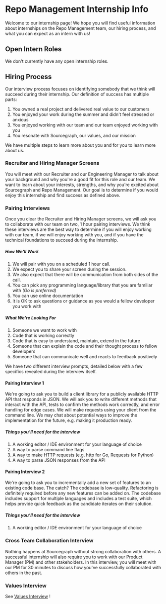 # Repo Management Internship Info

Welcome to our internship page! We hope you will find useful information about internships on the Repo Management team, our hiring process, and what you can expect as an intern with us!

## Open Intern Roles

We don't currently have any open internship roles.

## Hiring Process

Our interview process focuses on identifying somebody that we think will succeed during their internship. Our definition of success has multiple parts:

1.  You owned a real project and delivered real value to our customers
2.  You enjoyed your work during the summer and didn't feel stressed or anxious
3.  You enjoyed working with our team and our team enjoyed working with you
4.  You resonate with Sourcegraph, our values, and our mission

We have multiple steps to learn more about you and for you to learn more about us.

### Recruiter and Hiring Manager Screens

You will meet with our Recruiter and our Engineering Manager to talk about your background and why you're a good fit for this role and our team. We want to learn about your interests, strengths, and why you're excited about Sourcegraph and Repo Management. Our goal is to determine if you would enjoy this internship and find success as defined above.

### Pairing Interviews

Once you clear the Recruiter and Hiring Manager screens, we will ask you to collaborate with our team on two, 1 hour pairing interviews. We think these interviews are the best way to determine if you will enjoy working with our team, if we will enjoy working with you, and if you have the technical foundations to succeed during the internship.

##### How We'll Work

1. We will pair with you on a scheduled 1 hour call.
2. We expect you to share your screen during the session.
3. We also expect that there will be communication from both sides of the call.
4. You can pick any programming language/library that you are familiar with _(Go is preferred)_
5. You can use online documentation
6. It is OK to ask questions or guidance as you would a fellow developer you work with

##### What We're Looking For

1. Someone we want to work with
2. Code that is working correctly
3. Code that is easy to understand, maintain, extend in the future
4. Someone that can explain the code and their thought process to fellow developers
5. Someone that can communicate well and reacts to feedback positively

We have two different interview prompts, detailed below with a few specifics revealed during the interview itself.

#### Pairing Interview 1

We're going to ask you to build a client library for a publicly available HTTP API that responds in JSON. We will ask you to write different methods that interact with the API, tests to confirm the methods work correctly, and error handling for edge cases. We will make requests using your client from the command line. We may chat about potential ways to improve the implementation for the future, e.g. making it production ready.

##### Things you’ll need for the interview

1.  A working editor / IDE environment for your language of choice
2.  A way to parse command line flags
3.  A way to make HTTP requests (e.g. http for Go, Requests for Python)
4.  A way to parse JSON responses from the API

#### Pairing Interview 2

We're going to ask you to incrementally add a new set of features to an existing code base. The catch? The codebase is low-quality. Refactoring is definitely required before any new features can be added on. The codebase includes support for multiple languages and includes a test suite, which helps provide quick feedback as the candidate iterates on their solution.

##### Things you’ll need for the interview

1.  A working editor / IDE environment for your language of choice

### Cross Team Collaboration Interview

Nothing happens at Sourcegraph without strong collaboration with others. A successful internship will also require you to work with our Product Manager (PM) and other stakeholders. In this interview, you will meet with our PM for 30 minutes to discuss how you've successfully collaborated with others in the past.

### Values Interview

See [Values Interview](../../../../talent/process/evaluating_values.md) !
